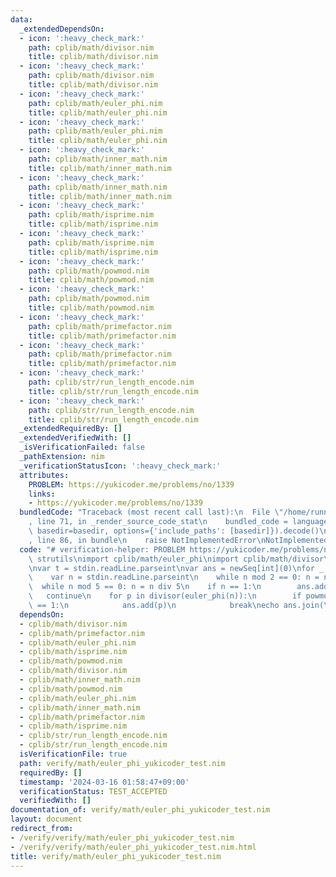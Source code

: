 ```yaml
---
data:
  _extendedDependsOn:
  - icon: ':heavy_check_mark:'
    path: cplib/math/divisor.nim
    title: cplib/math/divisor.nim
  - icon: ':heavy_check_mark:'
    path: cplib/math/divisor.nim
    title: cplib/math/divisor.nim
  - icon: ':heavy_check_mark:'
    path: cplib/math/euler_phi.nim
    title: cplib/math/euler_phi.nim
  - icon: ':heavy_check_mark:'
    path: cplib/math/euler_phi.nim
    title: cplib/math/euler_phi.nim
  - icon: ':heavy_check_mark:'
    path: cplib/math/inner_math.nim
    title: cplib/math/inner_math.nim
  - icon: ':heavy_check_mark:'
    path: cplib/math/inner_math.nim
    title: cplib/math/inner_math.nim
  - icon: ':heavy_check_mark:'
    path: cplib/math/isprime.nim
    title: cplib/math/isprime.nim
  - icon: ':heavy_check_mark:'
    path: cplib/math/isprime.nim
    title: cplib/math/isprime.nim
  - icon: ':heavy_check_mark:'
    path: cplib/math/powmod.nim
    title: cplib/math/powmod.nim
  - icon: ':heavy_check_mark:'
    path: cplib/math/powmod.nim
    title: cplib/math/powmod.nim
  - icon: ':heavy_check_mark:'
    path: cplib/math/primefactor.nim
    title: cplib/math/primefactor.nim
  - icon: ':heavy_check_mark:'
    path: cplib/math/primefactor.nim
    title: cplib/math/primefactor.nim
  - icon: ':heavy_check_mark:'
    path: cplib/str/run_length_encode.nim
    title: cplib/str/run_length_encode.nim
  - icon: ':heavy_check_mark:'
    path: cplib/str/run_length_encode.nim
    title: cplib/str/run_length_encode.nim
  _extendedRequiredBy: []
  _extendedVerifiedWith: []
  _isVerificationFailed: false
  _pathExtension: nim
  _verificationStatusIcon: ':heavy_check_mark:'
  attributes:
    PROBLEM: https://yukicoder.me/problems/no/1339
    links:
    - https://yukicoder.me/problems/no/1339
  bundledCode: "Traceback (most recent call last):\n  File \"/home/runner/.local/lib/python3.10/site-packages/onlinejudge_verify/documentation/build.py\"\
    , line 71, in _render_source_code_stat\n    bundled_code = language.bundle(stat.path,\
    \ basedir=basedir, options={'include_paths': [basedir]}).decode()\n  File \"/home/runner/.local/lib/python3.10/site-packages/onlinejudge_verify/languages/nim.py\"\
    , line 86, in bundle\n    raise NotImplementedError\nNotImplementedError\n"
  code: "# verification-helper: PROBLEM https://yukicoder.me/problems/no/1339\nimport\
    \ strutils\nimport cplib/math/euler_phi\nimport cplib/math/divisor\nimport cplib/math/powmod\n\
    \nvar t = stdin.readLine.parseint\nvar ans = newSeq[int](0)\nfor _ in 0..<t:\n\
    \    var n = stdin.readLine.parseint\n    while n mod 2 == 0: n = n div 2\n  \
    \  while n mod 5 == 0: n = n div 5\n    if n == 1:\n        ans.add(1)\n     \
    \   continue\n    for p in divisor(euler_phi(n)):\n        if powmod(10, p, n)\
    \ == 1:\n            ans.add(p)\n            break\necho ans.join(\"\\n\")\n"
  dependsOn:
  - cplib/math/divisor.nim
  - cplib/math/primefactor.nim
  - cplib/math/euler_phi.nim
  - cplib/math/isprime.nim
  - cplib/math/powmod.nim
  - cplib/math/divisor.nim
  - cplib/math/inner_math.nim
  - cplib/math/powmod.nim
  - cplib/math/euler_phi.nim
  - cplib/math/inner_math.nim
  - cplib/math/primefactor.nim
  - cplib/math/isprime.nim
  - cplib/str/run_length_encode.nim
  - cplib/str/run_length_encode.nim
  isVerificationFile: true
  path: verify/math/euler_phi_yukicoder_test.nim
  requiredBy: []
  timestamp: '2024-03-16 01:58:47+09:00'
  verificationStatus: TEST_ACCEPTED
  verifiedWith: []
documentation_of: verify/math/euler_phi_yukicoder_test.nim
layout: document
redirect_from:
- /verify/verify/math/euler_phi_yukicoder_test.nim
- /verify/verify/math/euler_phi_yukicoder_test.nim.html
title: verify/math/euler_phi_yukicoder_test.nim
---
```

